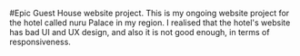 #Epic Guest House website project.
This is my ongoing website project for the hotel called nuru Palace in my region. I realised that the hotel's website has bad UI and UX design, and also it is not good enough, in terms of responsiveness.